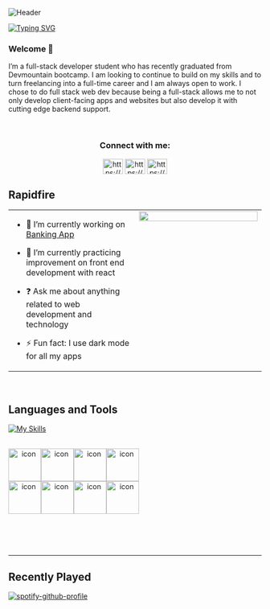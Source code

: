 ![Header](https://user-images.githubusercontent.com/97458251/170835814-ee1ef672-c0fa-4438-b0fa-cc44455079fb.png)

    
[![Typing SVG](https://readme-typing-svg.demolab.com?font=Fira+Code&duration=4000&pause=1000&color=00A518&center=true&vCenter=true&width=435&lines=Fullstack+Web+Developer+%F0%9F%91%BE;Living+life+one+code+at+a+time+%F0%9F%91%A8%F0%9F%8F%BD%E2%80%8D%F0%9F%92%BB)](https://git.io/typing-svg)



### Welcome 👾  
I’m a full-stack developer student who has recently graduated from Devmountain bootcamp. I am looking to continue to build on my skills and to turn freelancing into a full-time career and I am always open to work. I chose to do full stack web dev because being a full-stack allows me to not only develop client-facing apps and websites but also develop it with cutting edge backend support.  
  


<br/>  



### <h3 align="center">Connect with me:</h3>
<p align="center">
<a href="https://linkedin.com/in/duval-bar" target="blank"><img align="center" src="https://raw.githubusercontent.com/rahuldkjain/github-profile-readme-generator/master/src/images/icons/Social/linked-in-alt.svg" alt="https://www.linkedin.com/in/duval-bar" height="30" width="40" /></a>
<a href="https://instagram.com/verycozy" target="blank"><img align="center" src="https://raw.githubusercontent.com/rahuldkjain/github-profile-readme-generator/master/src/images/icons/Social/instagram.svg" alt="https://www.instagram.com/verycozy" height="30" width="40" /></a>
  <a href="https://github.com/duvalbarrett" target="blank"><img align="center" src="https://raw.githubusercontent.com/rahuldkjain/github-profile-readme-generator/master/src/images/icons/Social/github.svg" alt="https://www.instagram.com/verycozy" height="30" width="40" /></a>
</p>

<!-- ![Profile views counter](https://komarev.com/ghpvc/?username=duvalbarrett&&style=flat-square)   -->


## Rapidfire  
<table><tr><td valign="top" width="50%">

- 🔭 I’m currently working on [Banking App](https://github.com/duvalbarrett/modern-banking-app)  
  

- 🌱 I’m currently practicing improvement on front end development with react   
  

- ❓ Ask me about anything related to web development and technology  
  

- ⚡ Fun fact: I use dark mode for all my apps  
  
  


</td><td valign="top" width="50%">

<div align="center">
<img src="https://rishavanand.github.io/static/images/greetings.gif" align="center" style="width: 100%" />
</div>  


</td></tr></table>  

<br/>  


## Languages and Tools  
 [![My Skills](https://skillicons.dev/icons?i=js,html,css,express,bootstrap,figma,git,github,heroku,nodejs,stackoverflow,tailwind,twitter,discord,netlify,instagram,mongodb,materialui,postgres,react,redux,stackoverflow,bash,vscode&perline=12)](https://skillicons.dev)

<br>
<div align='center' style="display: flex; align-items: flex-start;"><img src="https://techstack-generator.vercel.app/js-icon.svg" alt="icon" width="65" height="65" /><img src="https://techstack-generator.vercel.app/react-icon.svg" alt="icon" width="65" height="65" /><img src="https://techstack-generator.vercel.app/redux-icon.svg" alt="icon" width="65" height="65" /><img src="https://techstack-generator.vercel.app/sass-icon.svg" alt="icon" width="65" height="65" /></div><div align='center' style="display: flex; align-items: flex-start;"><img src="https://techstack-generator.vercel.app/aws-icon.svg" alt="icon" width="65" height="65" /><img src="https://techstack-generator.vercel.app/github-icon.svg" alt="icon" width="65" height="65" /><img src="https://techstack-generator.vercel.app/nginx-icon.svg" alt="icon" width="65" height="65" /><img src="https://techstack-generator.vercel.app/mysql-icon.svg" alt="icon" width="65" height="65" /></div>


<!-- ## Github Stats  
<table><tr><td valign="top" width="50%">

<img src="https://github-readme-stats.vercel.app/api?username=duvalbarrett&show_icons=true&count_private=true&hide_border=true" align="left" style="width: 100%" />

</td><td valign="top" width="50%">

<img src="https://github-readme-stats.vercel.app/api/top-langs/?username=duvalbarrett&hide_border=true&layout=compact" align="left" style="width: 100%" />

</td></tr></table>   -->

<br/>  

  

<br/>  

 
  

<br/>  


<br />

----
<div align="center"><a href="https://profilinator.rishav.dev/" target="_blank"></a></div>

## Recently Played
[![spotify-github-profile](https://spotify-github-profile.vercel.app/api/view?uid=dstylz&cover_image=true&theme=novatorem&bar_color=53b14f&bar_color_cover=true)](https://spotify-github-profile.vercel.app/api/view?uid=dstylz&redirect=true)
